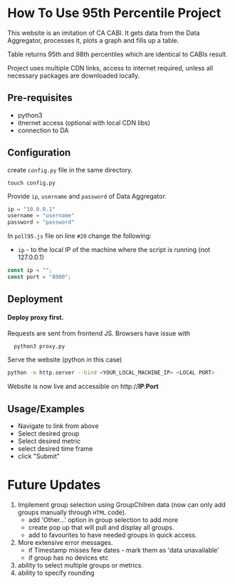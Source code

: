
# How To Use 95th Percentile Project

This website is an imitation of CA CABI.
It gets data from the Data Aggregator, processes it, plots a graph and fills up a table.

Table returns 95th and 98th percentiles which are identical to CABIs result.

Project uses multiple CDN links, access to internet required, unless all necessary packages are downloaded locally.


## Pre-requisites

- python3 
- itnernet access (optional with local CDN libs)
- connection to DA

## Configuration

create `config.py` file in the same directory.

```
touch config.py
```

Provide `ip`, `username` and `password` of Data Aggregator.

```python
ip = "10.0.0.1"
username = "username"
password = "password"
```

 In `poll95.js` file on line `#20` change the following:

- `ip` - to the local IP of the machine where the script is running (not 127.0.0.1)

 
 ```javascript
const ip = "";
const port = "8000";

 ```

 
## Deployment

#### Deploy proxy first. 

Requests are sent from frontend JS. Browsers have issue with

```bash
  python3 proxy.py
```

Serve the website (python in this case)

```bash
python -m http.server --bind <YOUR_LOCAL_MACHINE_IP> <LOCAL PORT>
```
Website is now live and accessible on http://**IP**:**Port**


## Usage/Examples

- Navigate to link from above
- Select desired group
- Select desired metric
- select desired time frame
- click "Submit"


# Future Updates

1. Implement group selection using GroupChilren data (now can only add groups manually through `HTML` code).
	- add 'Other...' option in group selection to add more
	- create pop up that will pull and display all groups.
	- add to favourites to have needed groups in quick access. 
1. More extensive error messages.
	- if Timestamp misses few dates - mark them as 'data unavailable'
	- if group has no devices etc
1. ability to select multiple groups or metrics. 
1. ability to specify rounding



